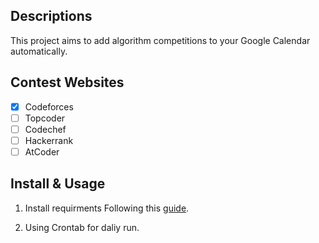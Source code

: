 ## Descriptions
This project aims to add algorithm competitions to your Google Calendar automatically.

## Contest Websites

- [x] Codeforces
- [ ] Topcoder
- [ ] Codechef
- [ ] Hackerrank
- [ ] AtCoder

## Install & Usage

1. Install requirments
Following this [guide](https://developers.google.com/calendar/quickstart/python).

2. Using Crontab for daliy run.
